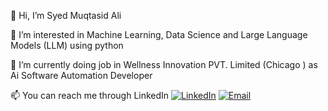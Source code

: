 👋 Hi, I’m Syed Muqtasid Ali

👀 I’m interested in Machine Learning, Data Science and Large Language Models (LLM) using python

🌱 I’m currently doing job in Wellness Innovation PVT. Limited (Chicago ) as Ai Software Automation Developer

📫 You can reach me through LinkedIn [![LinkedIn](https://img.shields.io/badge/Syed_Muqtasid_Ali-0077B5?style=flat-square&logo=linkedin&logoColor=white)](https://www.linkedin.com/in/syed-muqtasid-ali-91a0a623a)
[![Email](https://img.shields.io/badge/Syed_Muqtasid_Ali/Email-D14836?style=flat-square&logo=gmail&logoColor=white)](mailto:muqtasid5266@gmail.com)
